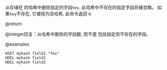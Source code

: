 从存储在 的哈希中删除指定的字段`key`.
此哈希中不存在的指定字段将被忽略。
如果`key`不存在, 它被视为空哈希, 此命令返回
`0`.

@return

@integer回复：从哈希中删除的字段数, 而不是
包括指定但不存在的字段。

@examples

```cli
HSET myhash field1 "foo"
HDEL myhash field1
HDEL myhash field2
```
